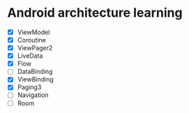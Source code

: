# Android architecture learning

- [x] ViewModel  
- [x] Coroutine  
- [x] ViewPager2  
- [x] LiveData  
- [x] Flow
- [ ] DataBinding  
- [x] ViewBinding  
- [x] Paging3  
- [ ] Navigation  
- [ ] Room  